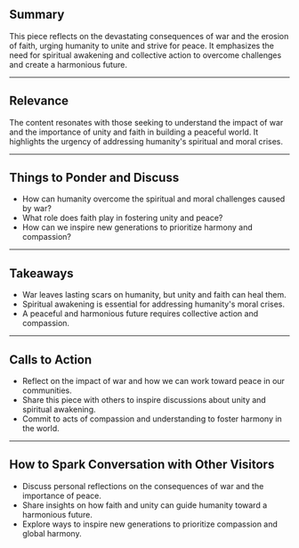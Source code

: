 <!--//meta
Custom Title: Peace on Earth
Enhances: [peace-on-earth.txt]
About: A reflective piece on the consequences of war, the erosion of faith, and the urgent need for unity and peace. It calls for a collective awakening to overcome humanity's spiritual and moral challenges and build a harmonious future.
Description: A poetic exploration of war's impact, the loss of faith, and the path to global peace and unity.
Primary Keyword: peace
Related Keywords: unity, faith, war, harmony, spiritual awakening
Long-Tail Keywords: overcoming the consequences of war through unity, restoring faith to build peace, the spiritual awakening needed for global harmony
Date: May 9, 2025
Author: `GitHub Copilot`
//meta-->

## Summary

This piece reflects on the devastating consequences of war and the erosion of faith, urging humanity to unite and strive for peace. It emphasizes the need for spiritual awakening and collective action to overcome challenges and create a harmonious future.

---

## Relevance

The content resonates with those seeking to understand the impact of war and the importance of unity and faith in building a peaceful world. It highlights the urgency of addressing humanity's spiritual and moral crises.

---

## Things to Ponder and Discuss

- How can humanity overcome the spiritual and moral challenges caused by war?
- What role does faith play in fostering unity and peace?
- How can we inspire new generations to prioritize harmony and compassion?

---

## Takeaways

- War leaves lasting scars on humanity, but unity and faith can heal them.
- Spiritual awakening is essential for addressing humanity's moral crises.
- A peaceful and harmonious future requires collective action and compassion.

---

## Calls to Action

- Reflect on the impact of war and how we can work toward peace in our communities.
- Share this piece with others to inspire discussions about unity and spiritual awakening.
- Commit to acts of compassion and understanding to foster harmony in the world.

---

## How to Spark Conversation with Other Visitors

- Discuss personal reflections on the consequences of war and the importance of peace.
- Share insights on how faith and unity can guide humanity toward a harmonious future.
- Explore ways to inspire new generations to prioritize compassion and global harmony.